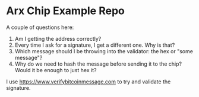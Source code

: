 # Arx Chip Example Repo

A couple of questions here:

1. Am I getting the address correctly?
2. Every time I ask for a signature, I get a different one. Why is that?
3. Which message should I be throwing into the validator: the hex or "some message"?
4. Why do we need to hash the message before sending it to the chip? Would it be enough to just hex it?

I use https://www.verifybitcoinmessage.com to try and validate the signature.
